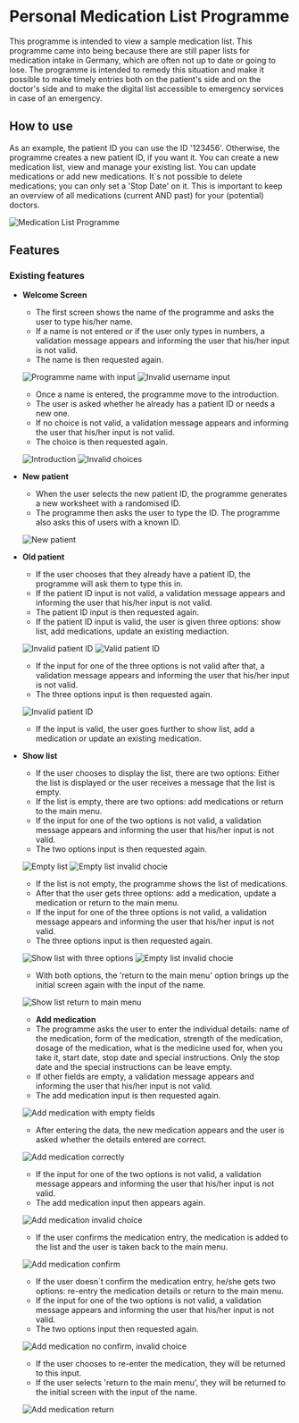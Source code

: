 # Personal Medication List Programme

This programme is intended to view a sample medication list. 
This programme came into being because there are still paper lists for medication intake in Germany, 
which are often not up to date or going to lose. The programme is intended to remedy this situation 
and make it possible to make timely entries both on the patient's side and on the doctor's side 
and to make the digital list accessible to emergency services in case of an emergency.

## How to use
As an example, the patient ID you can use  the ID '123456'. 
Otherwise, the programme creates a new patient ID, if you want it.
You can create a new medication list, view and manage your existing list. 
You can update medications or add new medications.
It`s not possible to delete medications; you can only set a 'Stop Date' on it.
This is important to keep an overview of all medications (current AND past) for your (potential) doctors.


![Medication List Programme](https://raw.githubusercontent.com/puma13992/medicine-list/main/views/readme-files/responsive-medicine-list.JPG)

## Features


### Existing features


- __Welcome Screen__
  - The first screen shows the name of the programme and asks the user to type his/her name.
  - If a name is not entered or if the user only types in numbers, a validation message appears and
  informing the user that his/her input is not valid.
  - The name is then requested again.


  ![Programme name with input](https://raw.githubusercontent.com/puma13992/medicine-list/main/views/readme-files/welcome-name.JPG)
  ![Invalid username input](https://raw.githubusercontent.com/puma13992/medicine-list/main/views/readme-files/invalid-name.JPG)


  - Once a name is entered, the programme move to the introduction.
  - The user is asked whether he already has a patient ID or needs a new one.
  - If no choice is not valid, a validation message appears and informing the user that his/her input is not valid.
  - The choice is then requested again.


  ![Introduction](https://raw.githubusercontent.com/puma13992/medicine-list/main/views/readme-files/welcome-screen-valid-name.JPG)
  ![Invalid choices](https://raw.githubusercontent.com/puma13992/medicine-list/main/views/readme-files/invalid-choice-welcome.JPG)


- __New patient__
  - When the user selects the new patient ID, the programme generates a new worksheet with a randomised ID.
  - The programme then asks the user to type the ID. The programme also asks this of users with a known ID.


  ![New patient](https://raw.githubusercontent.com/puma13992/medicine-list/main/views/readme-files/new-worksheet.JPG)


- __Old patient__
  - If the user chooses that they already have a patient ID, the programme will ask them to type this in.
  - If the patient ID input is not valid, a validation message appears and informing the user that his/her input is not valid.
  - The patient ID input is then requested again.
  - If the patient ID input is valid, the user is given three options: show list, add medications, update an existing mediaction.


  ![Invalid patient ID](https://raw.githubusercontent.com/puma13992/medicine-list/main/views/readme-files/invalid-patient-id.JPG)
  ![Valid patient ID](https://raw.githubusercontent.com/puma13992/medicine-list/main/views/readme-files/choice-existing-list.JPG)


  - If the input for one of the three options is not valid after that, a validation message appears and informing the user that his/her input is not valid.
  - The three options input is then requested again.


  ![Invalid patient ID](https://raw.githubusercontent.com/puma13992/medicine-list/main/views/readme-files/invalid-choice-after-patient-id.JPG)


  - If the input is valid, the user goes further to show list, add a medication or update an existing medication.


- __Show list__
  - If the user chooses to display the list, there are two options: Either the list is displayed or the user receives a message that the list is empty. 
  - If the list is empty, there are two options: add medications or return to the main menu.
  - If the input for one of the two options is not valid, a validation message appears and informing the user that his/her input is not valid.
  - The two options input is then requested again.


  ![Empty list](https://raw.githubusercontent.com/puma13992/medicine-list/main/views/readme-files/show-list-empty.JPG)
  ![Empty list invalid chocie](https://raw.githubusercontent.com/puma13992/medicine-list/main/views/readme-files/show-list-empty-invalid-choice.JPG)

  - If the list is not empty, the programme shows the list of medications.
  - After that the user gets three options: add a medication, update a medication or return to the main menu.
  - If the input for one of the three options is not valid, a validation message appears and informing the user that his/her input is not valid.
  - The three options input is then requested again.

  ![Show list with three options](https://raw.githubusercontent.com/puma13992/medicine-list/main/views/readme-files/show-list-with-choices.JPG)
  ![Empty list invalid chocie](https://raw.githubusercontent.com/puma13992/medicine-list/main/views/readme-files/show-list-with-invalid-choice.JPG)

  - With both options, the 'return to the main menu' option brings up the initial screen again with the input of the name.

  ![Show list return to main menu](https://raw.githubusercontent.com/puma13992/medicine-list/main/views/readme-files/show-list-return.JPG)


  - __Add medication__
  - The programme asks the user to enter the individual details: name of the medication, form of the medication, strength of the medication, dosage of the medication, what is the medicine used for, when you take it, start date, stop date and special instructions. Only the stop date and the special instructions can be leave empty.
  - If other fields are empty, a validation message appears and informing the user that his/her input is not valid.
  - The add medication input is then requested again.

  ![Add medication with empty fields](https://raw.githubusercontent.com/puma13992/medicine-list/main/views/readme-files/add-medication-empty-input.JPG)

  - After entering the data, the new medication appears and the user is asked whether the details entered are correct.

  ![Add medication correctly](https://raw.githubusercontent.com/puma13992/medicine-list/main/views/readme-files/add-medication.JPG)

  - If the input for one of the two options is not valid, a validation message appears and informing the user that his/her input is not valid.
  - The add medication input then appears again.

  ![Add medication invalid choice](https://raw.githubusercontent.com/puma13992/medicine-list/main/views/readme-files/add-medication-invalid.JPG)

  - If the user confirms the medication entry, the medication is added to the list and the user is taken back to the main menu.

  ![Add medication confirm](https://raw.githubusercontent.com/puma13992/medicine-list/main/views/readme-files/add-medication-correct.JPG)

  - If the user doesn`t confirm the medication entry, he/she gets two options: re-entry the medication details or return to the main menu.
  - If the input for one of the two options is not valid, a validation message appears and informing the user that his/her input is not valid.
  - The two options input then requested again.

  ![Add medication no confirm, invalid choice](https://raw.githubusercontent.com/puma13992/medicine-list/main/views/readme-files/add-medication-not-correct.JPG)

  - If the user chooses to re-enter the medication, they will be returned to this input.
  - If the user selects 'return to the main menu', they will be returned to the initial screen with the input of the name.

  ![Add medication return](https://raw.githubusercontent.com/puma13992/medicine-list/main/views/readme-files/add-medication-not-correct-return.JPG)